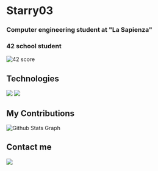 <h1>
    Starry03
</h1>

<h3 >Computer engineering student at "La Sapienza"</h3>

<div >
 
 <h3>42 school student</h3>

 <img src="https://badge.mediaplus.ma/binary/astarran" alt="42 score">
</div>

<div>

<h2>Technologies</h2>

<img src="https://skillicons.dev/icons?i=c,go,java,python,fastapi,postgresql">

<img src="https://skillicons.dev/icons?i=react,nextjs" />

</div>

<div >
  <h2>My Contributions</h2>

![ Github Stats Graph](https://github-profile-summary-cards.vercel.app/api/cards/profile-details?username=Starry03&theme=radical&hide_border=true)

</div>

<h2>Contact me</h2>

<div > 
  <a href="mailto:andrea.starrantino@gmail.com">
    <img src="https://img.shields.io/badge/Gmail-333333?style=for-the-badge&logo=gmail&logoColor=red" />
  </a>
</div>
